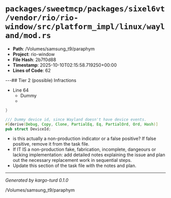 # `packages/sweetmcp/packages/sixel6vt/vendor/rio/rio-window/src/platform_impl/linux/wayland/mod.rs`

- **Path**: /Volumes/samsung_t9/paraphym
- **Project**: rio-window
- **File Hash**: 2b7f0d88  
- **Timestamp**: 2025-10-10T02:15:58.719250+00:00  
- **Lines of Code**: 62

---## Tier 2 (possible) Infractions 


- Line 64
  - Dummy
  - 

```rust
}

/// Dummy device id, since Wayland doesn't have device events.
#[derive(Debug, Copy, Clone, PartialEq, Eq, PartialOrd, Ord, Hash)]
pub struct DeviceId;
```

- is this actually a non-production indicator or a false positive? If false positive, remove it from the task file.
- If IT IS a non-production fake, fabrication, incomplete, dangeours or lacking implementation: add detailed notes explaining the issue and plan out the necessary replacement work in sequential steps. 
- Update this section of the task file with the notes and plan.

---

*Generated by kargo-turd 0.1.0*

/Volumes/samsung_t9/paraphym